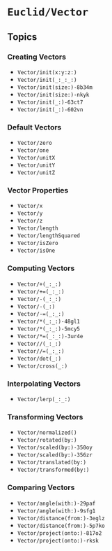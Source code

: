 # ``Euclid/Vector``

## Topics

### Creating Vectors

- ``Vector/init(x:y:z:)``
- ``Vector/init(_:_:_:)``
- ``Vector/init(size:)-8b34m``
- ``Vector/init(size:)-nkyk``
- ``Vector/init(_:)-63ct7``
- ``Vector/init(_:)-602vn``

### Default Vectors

- ``Vector/zero``
- ``Vector/one``
- ``Vector/unitX``
- ``Vector/unitY``
- ``Vector/unitZ``

### Vector Properties

- ``Vector/x``
- ``Vector/y``
- ``Vector/z``
- ``Vector/length``
- ``Vector/lengthSquared``
- ``Vector/isZero``
- ``Vector/isOne``

### Computing Vectors

- ``Vector/+(_:_:)``
- ``Vector/+=(_:_:)``
- ``Vector/-(_:_:)``
- ``Vector/-(_:)``
- ``Vector/-=(_:_:)``
- ``Vector/*(_:_:)-48gl1``
- ``Vector/*(_:_:)-5mcy5``
- ``Vector/*=(_:_:)-3ur4e``
- ``Vector//(_:_:)``
- ``Vector//=(_:_:)``
- ``Vector/dot(_:)``
- ``Vector/cross(_:)``

### Interpolating Vectors

- ``Vector/lerp(_:_:)``

### Transforming Vectors

- ``Vector/normalized()``
- ``Vector/rotated(by:)``
- ``Vector/scaled(by:)-350oy``
- ``Vector/scaled(by:)-356zr``
- ``Vector/translated(by:)``
- ``Vector/transformed(by:)``

### Comparing Vectors

- ``Vector/angle(with:)-29paf``
- ``Vector/angle(with:)-9sfg1``
- ``Vector/distance(from:)-3eglz``
- ``Vector/distance(from:)-5p7ko``
- ``Vector/project(onto:)-817o2``
- ``Vector/project(onto:)-rksk``

